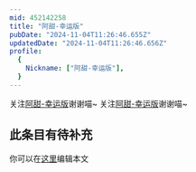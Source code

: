 ```yaml
---
mid: 452142258
title: "阿甜-幸运版"
pubDate: "2024-11-04T11:26:46.655Z"
updatedDate: "2024-11-04T11:26:46.656Z"
profile:
  {
    Nickname: ["阿甜-幸运版"],
  }
---
```


关注[阿甜-幸运版](https://space.bilibili.com/452142258)谢谢喵~ 关注[阿甜-幸运版](https://space.bilibili.com/452142258)谢谢喵~

## 此条目有待补充
你可以在[这里](https://github.com/Yuhanawa/VTuber.ICU/edit/master/src/content/v/阿甜-幸运版/index.md)编辑本文
